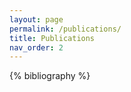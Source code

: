 ```yaml
---
layout: page
permalink: /publications/
title: Publications
nav_order: 2
---
```


<!-- _pages/publications.md -->
<div class="publications">

{% bibliography %}

</div>

